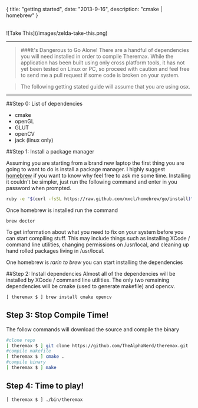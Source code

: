 {
  title: "getting started",
  date:  "2013-9-16",
  description: "cmake | homebrew"
}

<br>
![Take This](/images/zelda-take-this.png)
<br>

---

>###It's Dangerous to Go Alone!
>There are a handful of dependencies you will need installed in order to compile Theremax.  While the application has been built using only cross platform tools, it has not yet been tested on Linux or PC, so proceed with caution and feel free to send me a pull request if some code is broken on your system.  

>The following getting stated guide will assume that you are using osx.

---

##Step 0: List of dependencies
* cmake
* openGL
* GLUT
* openCV
* jack (linux only)

##Step 1: Install a package manager

Assuming you are starting from a brand new laptop the first thing you are going to want to do is install a package manager.  I highly suggest [homebrew](http://brew.sh) if you want to know why feel free to ask me some time.  Installing it couldn't be simpler, just run the following command and enter in you password when prompted.

```bash
ruby -e "$(curl -fsSL https://raw.github.com/mxcl/homebrew/go/install)"
```

Once homebrew is installed run the command
```
brew doctor
```
To get information about what you need to fix on your system before you can start compiling stuff.  This may include things such as installing XCode / command line utilities, changing permissions on /usr/local, and cleaning up hand rolled packages living in /usr/local.

One homebrew is *rarin to brew* you can start installing the dependencies

##Step 2: Install dependencies
Almost all of the dependencies will be installed by XCode / command line utilities.   The only two remaining dependencies will be cmake (used to generate makefile) and opencv.
```
[ theremax $ ] brew install cmake opencv
```

## Step 3: Stop Compile Time!

The follow commands will download the source and compile the binary
```bash
#clone repo
[ theremax $ ] git clone https://github.com/TheAlphaNerd/theremax.git
#compile makefile
[ theremax $ ] cmake .
#compile binary
[ theremax $ ] make
```
## Step 4: Time to play!
```
[ theremax $ ] ./bin/theremax
```